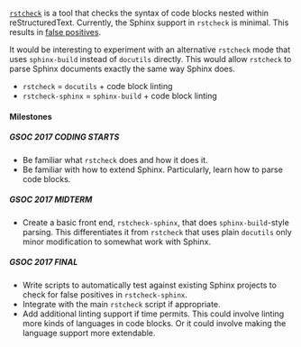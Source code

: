 [`rstcheck`](https://github.com/myint/rstcheck) is a tool that checks the
syntax of code blocks nested within reStructuredText. Currently, the Sphinx
support in `rstcheck` is minimal. This results in
[false positives](https://github.com/myint/rstcheck/issues/19).

It would be interesting to experiment with an alternative `rstcheck` mode that
uses `sphinx-build` instead of `docutils` directly. This would allow `rstcheck`
to parse Sphinx documents exactly the same way Sphinx does.

* `rstcheck` = `docutils` + code block linting
* `rstcheck-sphinx` = `sphinx-build` + code block linting

#### Milestones

##### GSOC 2017 CODING STARTS

* Be familiar what `rstcheck` does and how it does it.
* Be familiar with how to extend Sphinx. Particularly, learn how to parse code
  blocks.

##### GSOC 2017 MIDTERM

* Create a basic front end, `rstcheck-sphinx`, that does `sphinx-build`-style
  parsing. This differentiates it from `rstcheck` that uses plain `docutils`
  only minor modification to somewhat work with Sphinx.

##### GSOC 2017 FINAL

* Write scripts to automatically test against existing Sphinx projects to check
  for false positives in `rstcheck-sphinx`.
* Integrate with the main `rstcheck` script if appropriate.
* Add additional linting support if time permits. This could involve linting
  more kinds of languages in code blocks. Or it could involve making the
  language support more extendable.
